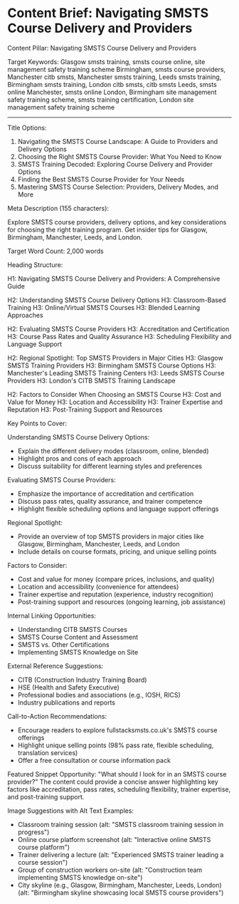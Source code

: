 # Content Brief: Navigating SMSTS Course Delivery and Providers

Content Pillar: Navigating SMSTS Course Delivery and Providers

Target Keywords: Glasgow smsts training, smsts course online, site management safety training scheme Birmingham, smsts course providers, Manchester citb smsts, Manchester smsts training, Leeds smsts training, Birmingham smsts training, London citb smsts, citb smsts Leeds, smsts online Manchester, smsts online London, Birmingham site management safety training scheme, smsts training certification, London site management safety training scheme

---

Title Options:

1. Navigating the SMSTS Course Landscape: A Guide to Providers and Delivery Options
2. Choosing the Right SMSTS Course Provider: What You Need to Know
3. SMSTS Training Decoded: Exploring Course Delivery and Provider Options
4. Finding the Best SMSTS Course Provider for Your Needs
5. Mastering SMSTS Course Selection: Providers, Delivery Modes, and More

Meta Description (155 characters):

Explore SMSTS course providers, delivery options, and key considerations for choosing the right training program. Get insider tips for Glasgow, Birmingham, Manchester, Leeds, and London.

Target Word Count: 2,000 words

Heading Structure:

H1: Navigating SMSTS Course Delivery and Providers: A Comprehensive Guide

H2: Understanding SMSTS Course Delivery Options
    H3: Classroom-Based Training
    H3: Online/Virtual SMSTS Courses
    H3: Blended Learning Approaches

H2: Evaluating SMSTS Course Providers
    H3: Accreditation and Certification
    H3: Course Pass Rates and Quality Assurance
    H3: Scheduling Flexibility and Language Support

H2: Regional Spotlight: Top SMSTS Providers in Major Cities
    H3: Glasgow SMSTS Training Providers
    H3: Birmingham SMSTS Course Options
    H3: Manchester's Leading SMSTS Training Centers
    H3: Leeds SMSTS Course Providers
    H3: London's CITB SMSTS Training Landscape

H2: Factors to Consider When Choosing an SMSTS Course
    H3: Cost and Value for Money
    H3: Location and Accessibility
    H3: Trainer Expertise and Reputation
    H3: Post-Training Support and Resources

Key Points to Cover:

Understanding SMSTS Course Delivery Options:
- Explain the different delivery modes (classroom, online, blended)
- Highlight pros and cons of each approach
- Discuss suitability for different learning styles and preferences

Evaluating SMSTS Course Providers:
- Emphasize the importance of accreditation and certification
- Discuss pass rates, quality assurance, and trainer competence
- Highlight flexible scheduling options and language support offerings

Regional Spotlight:
- Provide an overview of top SMSTS providers in major cities like Glasgow, Birmingham, Manchester, Leeds, and London
- Include details on course formats, pricing, and unique selling points

Factors to Consider:
- Cost and value for money (compare prices, inclusions, and quality)
- Location and accessibility (convenience for attendees)
- Trainer expertise and reputation (experience, industry recognition)
- Post-training support and resources (ongoing learning, job assistance)

Internal Linking Opportunities:
- Understanding CITB SMSTS Courses
- SMSTS Course Content and Assessment
- SMSTS vs. Other Certifications
- Implementing SMSTS Knowledge on Site

External Reference Suggestions:
- CITB (Construction Industry Training Board)
- HSE (Health and Safety Executive)
- Professional bodies and associations (e.g., IOSH, RICS)
- Industry publications and reports

Call-to-Action Recommendations:
- Encourage readers to explore fullstacksmsts.co.uk's SMSTS course offerings
- Highlight unique selling points (98% pass rate, flexible scheduling, translation services)
- Offer a free consultation or course information pack

Featured Snippet Opportunity:
"What should I look for in an SMSTS course provider?"
The content could provide a concise answer highlighting key factors like accreditation, pass rates, scheduling flexibility, trainer expertise, and post-training support.

Image Suggestions with Alt Text Examples:
- Classroom training session (alt: "SMSTS classroom training session in progress")
- Online course platform screenshot (alt: "Interactive online SMSTS course platform")
- Trainer delivering a lecture (alt: "Experienced SMSTS trainer leading a course session")
- Group of construction workers on-site (alt: "Construction team implementing SMSTS knowledge on-site")
- City skyline (e.g., Glasgow, Birmingham, Manchester, Leeds, London) (alt: "Birmingham skyline showcasing local SMSTS course providers")